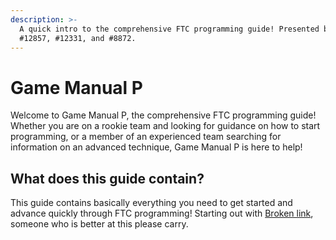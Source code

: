```yaml
---
description: >-
  A quick intro to the comprehensive FTC programming guide! Presented by teams
  #12857, #12331, and #8872.
---
```


# Game Manual P

Welcome to Game Manual P, the comprehensive FTC programming guide! Whether you are on a rookie team and looking for guidance on how to start programming, or a member of an experienced team searching for information on an advanced technique, Game Manual P is here to help!



## What does this guide contain?

This guide contains basically everything you need to get started and advance quickly through FTC programming! Starting out with [Broken link](broken-reference "mention"), someone who is better at this please carry.

